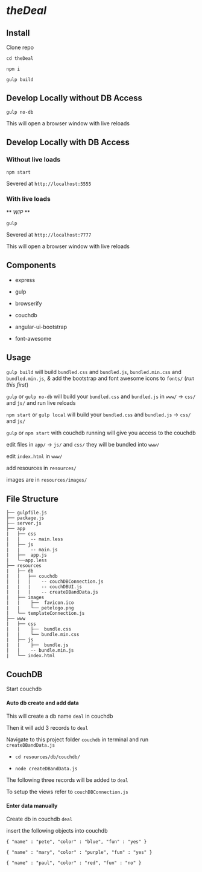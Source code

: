 # _theDeal_

## Install
Clone repo

`cd theDeal`

`npm i`

`gulp build`

## Develop Locally without DB Access
`gulp no-db`

This will open a browser window with live reloads

## Develop Locally with DB Access
### Without live loads
`npm start`

Severed at `http://localhost:5555`

### With live loads
** _WIP_ **

`gulp`

Severed at `http://localhost:7777`

This will open a browser window with live reloads

## Components
- express

- gulp

- browserify

- couchdb

- angular-ui-bootstrap

- font-awesome

## Usage
`gulp build` will build `bundled.css` and `bundled.js`, `bundled.min.css` and `bundled.min.js`, _&_ add the bootstrap and font awesome icons to `fonts/` (_run this first_)

`gulp` or `gulp no-db` will build your `bundled.css` and `bundled.js` in `www/` -> `css/` and `js/` and run live reloads

`npm start` or `gulp local` will build your `bundled.css` and `bundled.js` -> `css/` and `js/`

`gulp` or `npm start` with couchdb running will give you access to the couchdb

edit files in `app/` -> `js/` and `css/` they will be bundled into `www/`

edit `index.html` in `www/`

add resources in `resources/`

images are in `resources/images/`

## File Structure
```
├── gulpfile.js
├── package.js
├── server.js
├── app
|   ├── css
|   |    -- main.less
|   ├── js
|   |    -- main.js
|   ├──  app.js
|   └──app.less
├── resources
|   ├── db
|   |   ├── couchdb
|   |   |    -- couchDBConnection.js
|   |   |    -- couchDBUI.js
|   |   |    -- createDBandData.js
|   ├── images
|   |    ├──  favicon.ico
|   |    └── petelogo.png
|   └── templateConnection.js
├── www
|   ├── css
|   |    ├──  bundle.css
|   |    └── bundle.min.css
|   ├── js
|   |    ├──  bundle.js
|   |    -- bundle.min.js
|   └── index.html
```


## CouchDB
Start couchdb

#### Auto db create and add data
This will create a db name `deal` in couchdb

Then it will add 3 records to `deal`

Navigate to this project folder `couchdb` in terminal and run `createDBandData.js`

- `cd resources/db/couchdb/`

- `node createDBandData.js`

The following three records will be added to `deal`

To setup the views refer to `couchDBConnection.js`

#### Enter data manually
Create db in couchdb `deal`

insert the following objects into couchdb

`{
    "name" : "pete",
    "color" : "blue",
    "fun" : "yes"
}`

`{
    "name" : "mary",
    "color" : "purple",
    "fun" : "yes"
}`

`{
    "name" : "paul",
    "color" : "red",
    "fun" : "no"
}`


